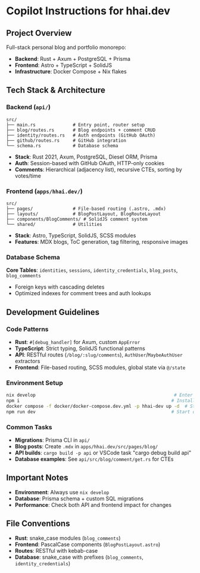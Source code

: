 # Copilot Instructions for hhai.dev

## Project Overview
Full-stack personal blog and portfolio monorepo:
- **Backend**: Rust + Axum + PostgreSQL + Prisma
- **Frontend**: Astro + TypeScript + SolidJS 
- **Infrastructure**: Docker Compose + Nix flakes

## Tech Stack & Architecture

### Backend (`api/`)
```
src/
├── main.rs              # Entry point, router setup
├── blog/routes.rs       # Blog endpoints + comment CRUD
├── identity/routes.rs   # Auth endpoints (GitHub OAuth)
├── github/routes.rs     # GitHub integration
└── schema.rs            # Database schema
```
- **Stack**: Rust 2021, Axum, PostgreSQL, Diesel ORM, Prisma
- **Auth**: Session-based with GitHub OAuth, HTTP-only cookies
- **Comments**: Hierarchical (adjacency list), recursive CTEs, sorting by votes/time

### Frontend (`apps/hhai.dev/`)
```
src/
├── pages/               # File-based routing (.astro, .mdx)
├── layouts/             # BlogPostLayout, BlogRouteLayout
├── components/BlogComments/ # SolidJS comment system
└── shared/              # Utilities
```
- **Stack**: Astro, TypeScript, SolidJS, SCSS modules
- **Features**: MDX blogs, ToC generation, tag filtering, responsive images

### Database Schema
**Core Tables**: `identities`, `sessions`, `identity_credentials`, `blog_posts`, `blog_comments`
- Foreign keys with cascading deletes
- Optimized indexes for comment trees and auth lookups

## Development Guidelines

### Code Patterns
- **Rust**: `#[debug_handler]` for Axum, custom `AppError`
- **TypeScript**: Strict typing, SolidJS functional patterns
- **API**: RESTful routes (`/blog/:slug/comments`), `AuthUser`/`MaybeAuthUser` extractors
- **Frontend**: File-based routing, SCSS modules, global state via `@/state`

### Environment Setup
```bash
nix develop                                                    # Enter dev environment
npm i                                                         # Install dependencies  
docker compose -f docker/docker-compose.dev.yml -p hhai-dev up -d  # Start services
npm run dev                                                   # Start dev servers
```

### Common Tasks
- **Migrations**: Prisma CLI in `api/`
- **Blog posts**: Create `.mdx` in `apps/hhai.dev/src/pages/blog/`
- **API builds**: `cargo build -p api` or VSCode task "cargo debug build api"
- **Database examples**: See `api/src/blog/comment/get.rs` for CTEs

## Important Notes
- **Environment**: Always use `nix develop`
- **Database**: Prisma schema + custom SQL migrations
- **Performance**: Check both API and frontend impact for changes

## File Conventions
- **Rust**: snake_case modules (`blog_comments`)
- **Frontend**: PascalCase components (`BlogPostLayout.astro`)
- **Routes**: RESTful with kebab-case
- **Database**: snake_case with prefixes (`blog_comments`, `identity_credentials`)
